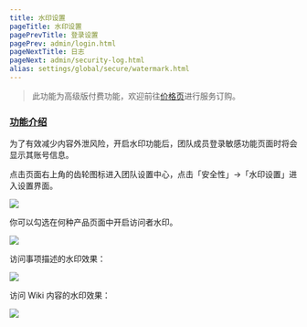 ```yaml
---
title: 水印设置
pageTitle: 水印设置
pagePrevTitle: 登录设置
pagePrev: admin/login.html
pageNextTitle: 日志
pageNext: admin/security-log.html
alias: settings/global/secure/watermark.html
---
```


> 此功能为高级版付费功能，欢迎前往[价格页](https://coding.net/pricing)进行服务订购。

### [功能介绍](#intro)

为了有效减少内容外泄风险，开启水印功能后，团队成员登录敏感功能页面时将会显示其账号信息。

点击页面右上角的齿轮图标进入团队设置中心，点击「安全性」→「水印设置」进入设置界面。

![](https://help-assets.codehub.cn/enterprise/20210928154921.png)

你可以勾选在何种产品页面中开启访问者水印。

![](https://help-assets.codehub.cn/enterprise/20210928154539.png)

访问事项描述的水印效果：

![](https://help-assets.codehub.cn/enterprise/20200716144458.png)

访问 Wiki 内容的水印效果：

![](https://help-assets.codehub.cn/enterprise/20200716145338.png)

